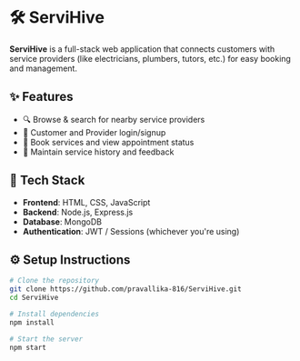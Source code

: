 # 🛠️ ServiHive

**ServiHive** is a full-stack web application that connects customers with service providers (like electricians, plumbers, tutors, etc.) for easy booking and management.

## ✨ Features

- 🔍 Browse & search for nearby service providers
- 👤 Customer and Provider login/signup
- 📅 Book services and view appointment status
- 🧾 Maintain service history and feedback

## 🚀 Tech Stack

- **Frontend**: HTML, CSS, JavaScript
- **Backend**: Node.js, Express.js
- **Database**: MongoDB
- **Authentication**: JWT / Sessions (whichever you're using)


## ⚙️ Setup Instructions

```bash
# Clone the repository
git clone https://github.com/pravallika-816/ServiHive.git
cd ServiHive

# Install dependencies
npm install

# Start the server
npm start

